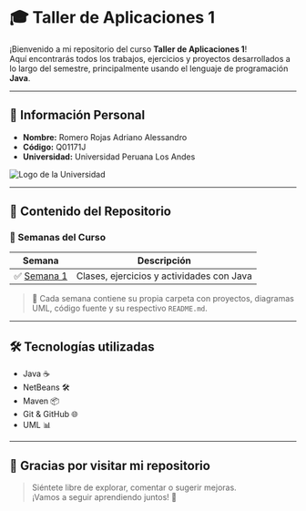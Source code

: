 # 🎓 Taller de Aplicaciones 1

¡Bienvenido a mi repositorio del curso **Taller de Aplicaciones 1**!  
Aquí encontrarás todos los trabajos, ejercicios y proyectos desarrollados a lo largo del semestre, principalmente usando el lenguaje de programación **Java**.

---

## 👤 Información Personal

- **Nombre:** Romero Rojas Adriano Alessandro  
- **Código:** Q01171J  
- **Universidad:** Universidad Peruana Los Andes  

![Logo de la Universidad](https://www.upla.edu.pe/wp-content/uploads/2023/09/Logo_UPLA_2025-300x103.png)

---

## 📂 Contenido del Repositorio

### 🔸 Semanas del Curso

| Semana | Descripción |
|--------|-------------|
| ✅ [Semana 1](./SEMANA%201/README.md) | Clases, ejercicios y actividades con Java |

> 📌 Cada semana contiene su propia carpeta con proyectos, diagramas UML, código fuente y su respectivo `README.md`.

---

## 🛠️ Tecnologías utilizadas

- Java ☕
- NetBeans 🛠️
- Maven 📦
- Git & GitHub 🌐
- UML 📊

---

## 🙌 Gracias por visitar mi repositorio

> Siéntete libre de explorar, comentar o sugerir mejoras.  
¡Vamos a seguir aprendiendo juntos! 🚀